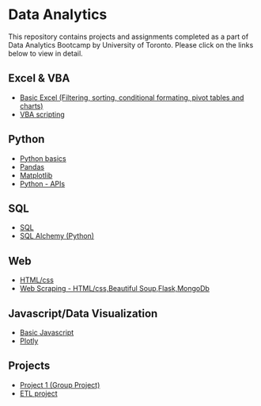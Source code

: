 # Data Analytics

This repository contains projects and assignments completed as a part of Data Analytics Bootcamp by University of Toronto. Please click on the links below to view in detail.

## Excel & VBA
* [Basic Excel (Filtering, sorting, conditional formating, pivot tables and charts)](Excel)
* [VBA scripting](VBA)

## Python
* [Python basics](Python-Challenge)
* [Pandas](Pandas)
* [Matplotlib](Matplotlib)
* [Python - APIs](JSON)

## SQL
* [SQL](MySQL)
* [SQL Alchemy (Python)](SQLAlchemy)

## Web 
* [HTML/css](HTML-&-Web)
* [Web Scraping - HTML/css,Beautiful Soup,Flask,MongoDb](Web-Scraping)

## Javascript/Data Visualization
* [Basic Javascript](JavaScript)
* [Plotly](Plotly)

## Projects
* [Project 1 (Group Project)](Project-1-(Group-Project))
* [ETL project](ETL-Project)